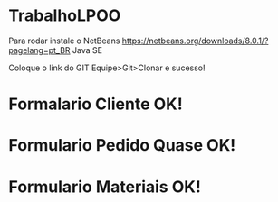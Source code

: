 # TrabalhoLPOO

Para rodar instale o NetBeans https://netbeans.org/downloads/8.0.1/?pagelang=pt_BR Java SE

Coloque o link do GIT Equipe>Git>Clonar e sucesso!

# Formalario Cliente OK!
# Formulario Pedido Quase OK!
# Formulario Materiais OK!
